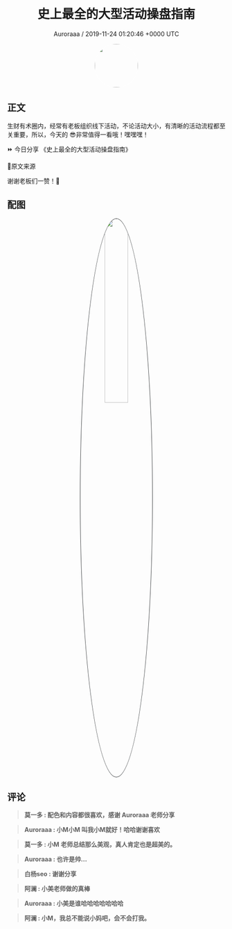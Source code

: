 <h1 align="center">史上最全的大型活动操盘指南</h1>
<p align="center">
    <a>Auroraaa / 2019-11-24 01:20:46 &#43;0000 UTC</a>
</p>

<div align="center">
    <img src="https://images.zsxq.com/FlP6PWSghuLFkj6EQbd8sdfnKJQ0?e=1590940799&amp;token=kIxbL07-8jAj8w1n4s9zv64FuZZNEATmlU_Vm6zD:87GyLX0xxBaeczHhKbzZ6m9J3O4=" width="100" height="100" style="border:1px solid;border-radius:50%; color:#ffffff"/>
</div>

## 正文

<div>
生财有术圈内，经常有老板组织线下活动，不论活动大小，有清晰的活动流程都至关重要，所以，今天的  😎非常值得一看哦！嘿嘿嘿！

⏩ 今日分享
《史上最全的大型活动操盘指南》

🍗原文来源


谢谢老板们一赞！💪
</div>

## 配图
<div class="image" align="center">

<img src="https://images.zsxq.com/FmRifkVuRJg1-_qZME_E2hRy4Iig?imageMogr2/auto-orient/thumbnail/800x/format/jpg/blur/1x0/quality/75&amp;e=1590940799&amp;token=kIxbL07-8jAj8w1n4s9zv64FuZZNEATmlU_Vm6zD:1fTBIi_eJtS7PFNAWwS57JpP4bo=" width="33%" height="33%" style="border:1px solid;border-radius:50%; color:#3c3f41"/>

</div>

## 评论

<div align="left">
<div>

<blockquote >
<span> <strong>莫一多 : 配色和内容都很喜欢，感谢 Auroraaa 老师分享 </strong></span>
</blockquote>

<blockquote >
<span> <strong>Auroraaa : 小M小M 叫我小M就好！哈哈谢谢喜欢 </strong></span>
</blockquote>

<blockquote >
<span> <strong>莫一多 : 小M 老师总结那么美观，真人肯定也是超美的。 </strong></span>
</blockquote>

<blockquote >
<span> <strong>Auroraaa : 也许是帅... </strong></span>
</blockquote>

<blockquote >
<span> <strong>白杨seo : 谢谢分享 </strong></span>
</blockquote>

<blockquote >
<span> <strong>阿澜 : 小美老师做的真棒 </strong></span>
</blockquote>

<blockquote >
<span> <strong>Auroraaa : 小美是谁哈哈哈哈哈哈哈 </strong></span>
</blockquote>

<blockquote >
<span> <strong>阿澜 : 小M，我总不能说小妈吧，会不会打我。 </strong></span>
</blockquote>

</div>
</div>